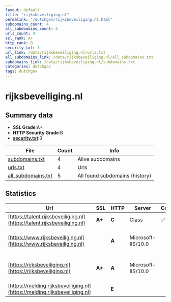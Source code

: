 ```yaml
---
layout: default
title: "rijksbeveiliging.nl"
permalink: "/dutchgov/rijksbeveiliging.nl.html"
subdomains_count: 4
all_subdomains_count: 5
urls_count: 4
ssl_rank: A+
http_rank: B
security_txt: 3
url_link: /data/rijksbeveiliging.nl/urls.txt
all_subdomains_link: /data/rijksbeveiliging.nl/all_subdomains.txt
subdomains_link: /data/rijksbeveiliging.nl/subdomains.txt
categories: dutchgov
tags: dutchgov
---
```



# rijksbeveiliging.nl
## Summary data


 - **SSL Grade**:A+
 - **HTTP Security Grade**:B
 - **[security.txt](https://www.digitaleoverheid.nl/nieuws/standaard-security-txt-nu-verplicht-voor-overheid/)**:3


| File       | Count | Info |
|------------|-------|------|
|[subdomains.txt](/DutchGovScope/data/rijksbeveiliging.nl/subdomains.txt)|4|Alive subdomains|
|[urls.txt](/DutchGovScope/data/rijksbeveiliging.nl/urls.txt)|4|Urls|
|[all_subdomains.txt](/DutchGovScope/data/rijksbeveiliging.nl/all_subdomains.txt)|5|All found subdomains (history)|


## Statistics


| Url | SSL | HTTP | Server | Cookie | HSTS | CORS | CTO | CSP | XFO | XXP | RP |FP| Tech |Title |
|--------|-------|-------|------|------|------|------|------|------|------|------|------|------|------|------|
|[https://talent.rijksbeveiliging.nl](https://talent.rijksbeveiliging.nl)| **A+**| **C**|Class|:white_check_mark: |:white_check_mark: | | | | | :white_check_mark: | :white_check_mark: | |HSTS||
|[https://www.rijksbeveiliging.nl](https://www.rijksbeveiliging.nl)| | **A**|Microsoft-IIS/10.0| |:white_check_mark: | | |:warning: | :white_check_mark: | :white_check_mark: | :white_check_mark: | |HSTS IIS:10.0 Windows Server|Document Moved|
|[https://rijksbeveiliging.nl](https://rijksbeveiliging.nl)| **A+**| **A**|Microsoft-IIS/10.0| |:white_check_mark: | | |:warning: | :white_check_mark: | :white_check_mark: | :white_check_mark: | |HSTS IIS:10.0 Windows Server|Document Moved|
|[https://melding.rijksbeveiliging.nl](https://melding.rijksbeveiliging.nl)| | **E**|| | | | | | | | :white_check_mark: | |||

